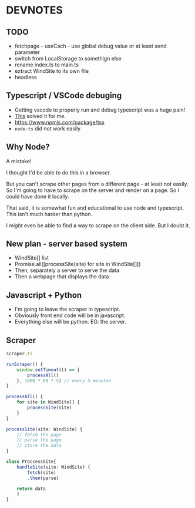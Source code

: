 # DEVNOTES

## TODO

-   fetchpage - useCach - use global debug value or at least send parameter
-   switch from LocalStorage to somethign else
-   rename index.ts to main.ts
-   extract WindSite to its own file
-   headless

## Typescript / VSCode debuging

-   Getting vscode to properly run and debug typescript was a huge pain!
-   [This](https://stackoverflow.com/a/74608156/1400991) solved it for me.
-   <https://www.npmjs.com/package/tsx>
-   `node-ts` did not work easily

## Why Node?

A mistake!

I thought I'd be able to do this in a browser.

But you can't scrape other pages from a different page - at least not easily. So I'm going to have to scrape on the server and render on a page. So I could have done it locally.

That said, it is somewhat fun and educational to use node and typescript. This isn't much harder than python.

I _might_ even be able to find a way to scrape on the client side. But I doubt it.

## New plan - server based system

-   WindSite[] list
-   Promise.all([processSite(site) for site in WindSite[]])
-   Then, separately a server to serve the data
-   Then a webpage that displays the data

## Javascript + Python

-   I'm going to leave the scraper in typescript.
-   Obviously front end code will be in javascript.
-   Everything else will be python. EG: the server.

## Scraper

```typescript
scraper.ts

runScraper() {
    window.setTimout(() => {
        processAll()
    }, 1000 * 60 * 5) // every 5 minutes
}

processAll() {
    for site in WindSite[] {
        processSite(site)
    }
}

processSite(site: WindSite) {
    // fetch the page
    // parse the page
    // store the data
}

class ProccessSite{
    handleSite(site: WindSite) {
        fetch(site)
        .then(parse)

    return data
    }
}
```
